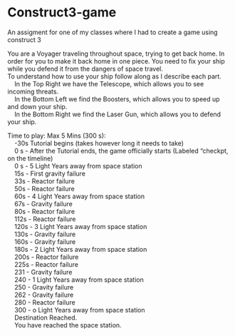 # Construct3-game
An assigment for one of my classes where I had to create a game using construct 3  

You are a Voyager traveling throughout space, trying to get back home.  In order for you to make it back home in one piece. You need to fix your ship while you defend it from the dangers of space travel.  
To understand how to use your ship follow along as I describe each part.  
&nbsp;&nbsp;&nbsp;&nbsp;In the Top Right we have the Telescope, which allows you to see incoming threats.  
&nbsp;&nbsp;&nbsp;&nbsp;In the Bottom Left we find the Boosters, which allows you to speed up and down your ship.   
&nbsp;&nbsp;&nbsp;&nbsp;In the Bottom Right we find the Laser Gun, which allows you to defend your ship.  


Time to play: Max 5 Mins (300 s):  
&nbsp;&nbsp;&nbsp;&nbsp;-30s Tutorial begins (takes however long it needs to take)  
&nbsp;&nbsp;&nbsp;&nbsp;0 s - After the Tutorial ends, the game officially starts (Labeled “checkpt, on the timeline)  
&nbsp;&nbsp;&nbsp;&nbsp;0 s -  5 Light Years away from space station  
&nbsp;&nbsp;&nbsp;&nbsp;15s - First gravity failure  
&nbsp;&nbsp;&nbsp;&nbsp;33s - Reactor failure  
&nbsp;&nbsp;&nbsp;&nbsp;50s - Reactor failure  
&nbsp;&nbsp;&nbsp;&nbsp;60s - 4 Light Years away from space station  
&nbsp;&nbsp;&nbsp;&nbsp;67s - Gravity failure  
&nbsp;&nbsp;&nbsp;&nbsp;80s - Reactor failure  
&nbsp;&nbsp;&nbsp;&nbsp;112s - Reactor failure  
&nbsp;&nbsp;&nbsp;&nbsp;120s - 3  Light Years away from space station  
&nbsp;&nbsp;&nbsp;&nbsp;130s - Gravity failure  
&nbsp;&nbsp;&nbsp;&nbsp;160s - Gravity failure  
&nbsp;&nbsp;&nbsp;&nbsp;180s - 2 Light Years away from space station  
&nbsp;&nbsp;&nbsp;&nbsp;200s - Reactor failure  
&nbsp;&nbsp;&nbsp;&nbsp;225s - Reactor failure  
&nbsp;&nbsp;&nbsp;&nbsp;231 - Gravity failure  
&nbsp;&nbsp;&nbsp;&nbsp;240 - 1 Light Years away from space station  
&nbsp;&nbsp;&nbsp;&nbsp;250 - Gravity failure  
&nbsp;&nbsp;&nbsp;&nbsp;262 - Gravity failure    
&nbsp;&nbsp;&nbsp;&nbsp;280 - Reactor failure   
&nbsp;&nbsp;&nbsp;&nbsp;300 - o Light Years away from space station  
&nbsp;&nbsp;&nbsp;&nbsp;Destination Reached.  
&nbsp;&nbsp;&nbsp;&nbsp;You have reached the space station.
